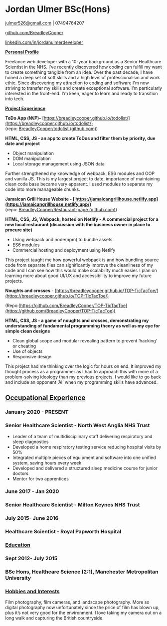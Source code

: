 # Jordan Ulmer BSc(Hons)

julmer526@gmail.com     |       07494764207

[github.com/BreadleyCooper](Github)

[linkedin.com/in/jordanulmerdeveloper](LinkedIn)

**<span style="text-decoration:underline;">Personal Profile</span>**

Freelance web developer with a 10-year background as a Senior Healthcare Scientist in the NHS. I've recently discovered how coding can fulfill my want to create something tangible from an idea. Over the past decade, I have honed a deep set of soft skills and a high level of professionalism and work ethic. Since discovering my attraction to coding and software I'm now striving to transfer my skills and create exceptional software. I’m particularly interested in the front-end. I'm keen, eager to learn and ready to transition into tech.

**<span style="text-decoration:underline;">Project Experience</span>**

**ToDo App (*WIP*)-** [https://breadleycooper.github.io/todolist/](https://breadleycooper.github.io/todolist/)  \
(repo: [BreadleyCooper/todolist (github.com)](https://github.com/BreadleyCooper/todolist))

**HTML, CSS, JS - an app to create ToDos and filter them by priority, due date and project**



* Object manipulation
* DOM manipulation 
* Local storage management using JSON data

Further strengthened my knowledge of webpack, ES6 modules and OOP and vanilla JS. This is my largest project to date,  importance of maintaining  clean code base became very apparent. I used modules to separate my code into more manageable chunks.

**Jamaican Grill House Website  - [ https://jamaicangrillhouse.netlify.app](https://jamaicangrillhouse.netlify.app/)** \
(repo: [BreadleyCooper/Restaurant-page (github.com)](https://github.com/BreadleyCooper/Restaurant-page))

**HTML, CSS, JS, Webpack, hosted on Netlify - A commercial project for a new local restaurant (discussion with the business owner in place to procure site)**



* Using webpack and node(npm) to bundle assets
* ES6 modules
* Commercial hosting and deployment using Netilfy

This project taught me how powerful webpack is and how bundling source code from separate files can significantly improve the cleanliness of my code and I can see how this would make scalability much easier. I plan on learning more about good UI/UX and accessibility to improve my future projects.

**Noughts and crosses** - [https://breadleycooper.github.io/TOP-TicTacToe/](https://breadleycooper.github.io/TOP-TicTacToe/)

(Repo:[https://github.com/BreadleyCooper/TOP-TicTacToe](https://github.com/BreadleyCooper/TOP-TicTacToe))

**HTML, CSS, JS - a game of noughts and crosses, demonstrating my understanding of fundamental programming theory as well as my eye for simple clean designs**



* Clean  global scope and modular revealing pattern to prevent ‘hacking’ or cheating
* Use of objects 
* Responsive design

This project had me thinking over the logic for hours on end. It improved my thought process as a programmer as I had to approach this with more of a problem-solving ideology than my previous projects. I would like to go back and include an opponent ‘AI’ when my programming skills have advanced.


## <span style="text-decoration:underline;">Occupational Experience</span>


### January 2020 - PRESENT


### Senior Healthcare Scientist - North West Anglia NHS Trust 



* Leader of a team of multidisciplinary staff delivering respiratory and sleep diagnostics
* Developed a home respiratory testing service reducing hospital visits by 50% 
* Integrated multiple pieces of equipment and software into one unified system, saving hours every week
* Developed and delivered a structured sleep medicine course for junior doctors
* Mentor for two apprentices 


### June 2017 - Jan 2020


### Senior Healthcare Scientist - Milton Keynes NHS Trust 


### July 2015- June 2016


### Healthcare Scientist - Royal Papworth Hospital


### <span style="text-decoration:underline;">Education </span>


### Sept 2012- July 2015


### BSc Hons, Healthcare Science (2:1), Manchester Metropolitan University


### <span style="text-decoration:underline;">Hobbies and Interests </span>

Film photography,  film cameras, and landscape photography. More so digital photography now unfortunately since the price of film has blown up, plus it’s not very good for the environment. I love taking my camera out on a long walk and capturing the British countryside.
